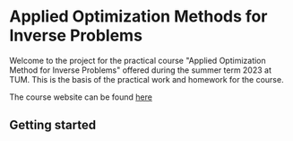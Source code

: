 # Applied Optimization Methods for Inverse Problems

Welcome to the project for the practical course "Applied Optimization Method
for Inverse Problems" offered during the summer term 2023 at TUM. This is
the basis of the practical work and homework for the course.

The course website can be found [here](https://ciip.in.tum.de/teaching/aom-ip_ss23.html)

## Getting started


